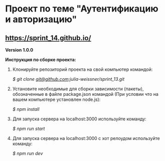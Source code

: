 # Проект по теме "Аутентификацию и авторизацию"

## https://sprint_14.github.io/

 **Version 1.0.0**

 **Инструкция по сборке проекта:**

 1. Клонируйте репозиторий проекта на свой компьютер командой:

       *$ git clone git@github.com:julia-weissner/sprint_13.git*

 2. Установите необходимые для сборки зависимости (пакеты), обозначенные в файле package.json командой (При условии что на вашем компьютере установлен node.js):

       *$ npm install*  

 3. Для запуска сервера на localhost:3000 используйте команду:

       *$ npm run start*

 4. Для запуска сервера на localhost:3000 с хот релоудом используйте команду:

      *$ npm run dev*
